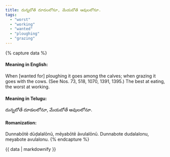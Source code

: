 ```yaml
---
title: దున్నబోతే దూడలలోనూ, మేయబోతే ఆవులలోనూ.
tags:
  - "worst"
  - "working"
  - "wanted"
  - "ploughing"
  - "grazing"
---
```


{% capture data %}
#### Meaning in English:
When [wanted for] ploughing it goes among the calves; when grazing it goes with the cows.
(See Nos. 73, 518, 1070, 1391, 1395.)
The best at eating, the worst at working.

#### Meaning in Telugu:
దున్నబోతే దూడలలోనూ, మేయబోతే ఆవులలోనూ.

#### Romanization:
Dunnabōtē dūḍalalōnū, mēyabōtē āvulalōnū.
Dunnabote dudalalonu, meyabote avulalonu.
{% endcapture %}

{{ data | markdownify }}

